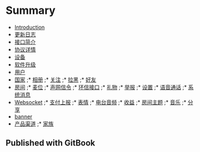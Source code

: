 # Summary

* [Introduction](README.md)
* [更新日志](update_log.md)
* [接口简介](open_api.md)
* [协议详情](protocol.md)
* [设备](device.md)
* [软件升级](soft_version.md)
* [用户](user.md)
* [国家](countries.md)
;* [相册](albums.md)
;* [关注](followers.md)
;* [拉黑](blacks.md)
;* [好友](friends.md)
* [房间](room.md)
;* [麦位](room_seat.md)
;* [声网信令](signaling.md)
;* [环信接口](emchat.md)
;* [礼物](gifts.md)
;* [举报](complaints.md)
;* [设置](set.md)
;* [语音通话](voice_calls.md)
;* [系统消息](chats.md)
* [Websocket](websocket.md)
;* [支付上报](payment.md)
;* [表情](emoticon_images.md)
;* [电台音频](audio_chapters.md)
;* [收益](withdraw_histories.md)
;* [房间主题](room_themes.md)
;* [音乐](musics.md)
;* [分享](share.md)
* [banner](banners.md)
* [产品渠道](product_channels.md)
;* [家族](unions.md)
## Published with GitBook